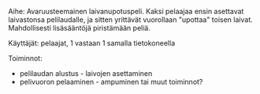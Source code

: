 Aihe: Avaruusteemainen laivanupotuspeli. Kaksi pelaajaa ensin asettavat laivastonsa pelilaudalle, ja sitten yrittävät vuorollaan "upottaa" toisen laivat. Mahdollisesti lisäsääntöjä piristämään peliä.

Käyttäjät: pelaajat, 1 vastaan 1 samalla tietokoneella

Toiminnot: 

* pelilaudan alustus - laivojen asettaminen
* pelivuoron pelaaminen - ampuminen tai muut toiminnot?